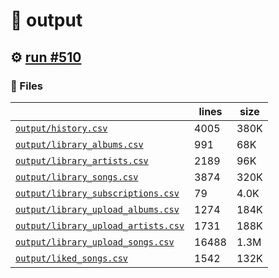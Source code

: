 # 📝  output 

## ⚙️ [run #510](https://github.com/jwenerd/ytm-dl/actions/runs/8087309769)

### 📁 Files

|                                                                         |lines|size|
|-------------------------------------------------------------------------|-----|----|
|[`output/history.csv` ](output/history.csv)                              |4005 |380K|
|[`output/library_albums.csv` ](output/library_albums.csv)                |991  |68K |
|[`output/library_artists.csv` ](output/library_artists.csv)              |2189 |96K |
|[`output/library_songs.csv` ](output/library_songs.csv)                  |3874 |320K|
|[`output/library_subscriptions.csv` ](output/library_subscriptions.csv)  |79   |4.0K|
|[`output/library_upload_albums.csv` ](output/library_upload_albums.csv)  |1274 |184K|
|[`output/library_upload_artists.csv` ](output/library_upload_artists.csv)|1731 |188K|
|[`output/library_upload_songs.csv` ](output/library_upload_songs.csv)    |16488|1.3M|
|[`output/liked_songs.csv` ](output/liked_songs.csv)                      |1542 |132K|